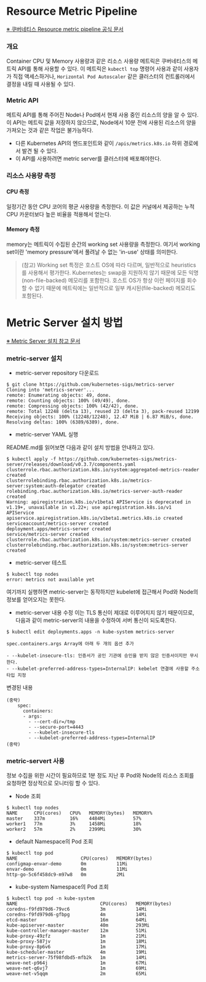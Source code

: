 # Resource Metric Pipeline

[※ 쿠버네티스 Resource metric pipeline 공식 문서](https://kubernetes.io/ko/docs/tasks/debug-application-cluster/resource-metrics-pipeline/)

### 개요

Container CPU 및 Memory 사용량과 같은 리소스 사용량 메트릭은 쿠버네티스의 메트릭 API를 통해 사용할 수 있다. 이 메트릭은 `kubectl top` 명령어 사용과 같이 사용자가 직접 액세스하거나, `Horizontal Pod Autoscaler` 같은 클러스터의 컨트롤러에서 결정을 내릴 때 사용될 수 있다.

### Metric API

메트릭 API를 통해 주어진 Node나 Pod에서 현재 사용 중인 리소스의 양을 알 수 있다. 이 API는 메트릭 값을 저장하지 않으므로, Node에서 10분 전에 사용된 리소스의 양을 가져오는 것과 같은 작업은 불가능하다.

* 다른 Kubernetes API의 엔드포인트와 같이 `/apis/metrics.k8s.io` 하위 경로에서 발견 될 수 있다.
* 이 API를 사용하려면 metric server를 클러스터에 배포해야한다.

### 리소스 사용량 측정

#### CPU 측정

일정기간 동안 CPU 코어의 평균 사용량을 측정한다. 이 값은 커널에서 제공하는 누적 CPU 카운터보다 높은 비율을 적용해서 얻는다.

#### Memory 측정

memory는 메트릭이 수집된 순간의 working set 사용량을 측정한다. 여기서 working set이란 'memory pressure'에서 풀려날 수 없는 'in-use' 상태를 의미한다. 

> (참고) Working set 특정은 호스트 OS에 따라 다르며, 일반적으로 heuristics를 사용해서 평가한다. Kubernetes는 swap을 지원하지 않기 때문에 모든 익명(non-file-backed) 메모리를 포함한다. 호스트 OS가 항상 이런 페이지를 회수할 수 없기 때문에 메트릭에는 일반적으로 일부 캐시된(file-backed) 메모리도 포함된다. 

# Metric Server 설치 방법

[※ Metric Server 설치 참고 문서](https://blog.naver.com/isc0304/221860790762)

### metric-server 설치

* metric-server repository 다운로드

```
$ git clone https://github.com/kubernetes-sigs/metrics-server
Cloning into 'metrics-server'...
remote: Enumerating objects: 49, done.
remote: Counting objects: 100% (49/49), done.
remote: Compressing objects: 100% (42/42), done.
remote: Total 12248 (delta 13), reused 23 (delta 3), pack-reused 12199
Receiving objects: 100% (12248/12248), 12.47 MiB | 6.87 MiB/s, done.
Resolving deltas: 100% (6389/6389), done.
```

* metric-server YAML 실행

README.md를 읽어보면 다음과 같이 설치 방법을 안내하고 있다.
```
$ kubectl apply -f https://github.com/kubernetes-sigs/metrics-server/releases/download/v0.3.7/components.yaml
clusterrole.rbac.authorization.k8s.io/system:aggregated-metrics-reader created
clusterrolebinding.rbac.authorization.k8s.io/metrics-server:system:auth-delegator created
rolebinding.rbac.authorization.k8s.io/metrics-server-auth-reader created
Warning: apiregistration.k8s.io/v1beta1 APIService is deprecated in v1.19+, unavailable in v1.22+; use apiregistration.k8s.io/v1 APIService
apiservice.apiregistration.k8s.io/v1beta1.metrics.k8s.io created
serviceaccount/metrics-server created
deployment.apps/metrics-server created
service/metrics-server created
clusterrole.rbac.authorization.k8s.io/system:metrics-server created
clusterrolebinding.rbac.authorization.k8s.io/system:metrics-server created
```

* metric-server 테스트
```
$ kubectl top nodes
error: metrics not available yet
```

여기까지 실행하면 metric-server는 동작하지만 kubelet에 접근해서 Pod와 Node의 정보를 얻어오지는 못한다.  

* metric-server 내용 수정
이는 TLS 통신이 제대로 이루어지지 않기 때문이므로, 다음과 같이 metric-server의 내용을 수정하여 서버 통신이 되도록한다.

```
$ kubectl edit deployments.apps -n kube-system metrics-server

spec.containers.args Array에 아래 두 개의 옵션 추가

- --kubelet-insecure-tls: 인증서가 공인 기관에 승인을 받지 않은 인증서이지만 무시한다.
- --kubelet-preferred-address-types=InternalIP: kebelet 연결에 사용할 주소 타입 지정
```

변경된 내용
```
(중략)
    spec:
      containers:
      - args:
        - --cert-dir=/tmp
        - --secure-port=4443
        - --kubelet-insecure-tls
        - --kubelet-preferred-address-types=InternalIP
(중략)
```

### metric-servert 사용
정보 수집을 위한 시간이 필요하므로 1분 정도 지난 후 Pod와 Node의 리소스 조회를 요청하면 정상적으로 모니터링 할 수 있다. 

* Node 조회
```
$ kubectl top nodes
NAME      CPU(cores)   CPU%   MEMORY(bytes)   MEMORY%
master    337m         16%    4484Mi          57%
worker1   77m          3%     1458Mi          18%
worker2   57m          2%     2399Mi          30%
```


* default Namespace의 Pod 조회
```
$ kubectl top pod
NAME                       CPU(cores)   MEMORY(bytes)
configmap-envar-demo       0m           11Mi
envar-demo                 0m           11Mi
http-go-5c6f458dc9-m97w8   0m           2Mi
```

* kube-system Namespace의 Pod 조회
```
$ kubectl top pod -n kube-system
NAME                              CPU(cores)   MEMORY(bytes)
coredns-f9fd979d6-79vc6           3m           14Mi
coredns-f9fd979d6-gfbpg           4m           14Mi
etcd-master                       16m          64Mi
kube-apiserver-master             40m          293Mi
kube-controller-manager-master    12m          51Mi
kube-proxy-49zfz                  1m           21Mi
kube-proxy-587jv                  1m           18Mi
kube-proxy-8p6v6                  1m           17Mi
kube-scheduler-master             4m           19Mi
metrics-server-75f98fdbd5-mfb2k   1m           14Mi
weave-net-p964j                   1m           67Mi
weave-net-q6vj7                   1m           69Mi
weave-net-v5qqm                   2m           65Mi
```